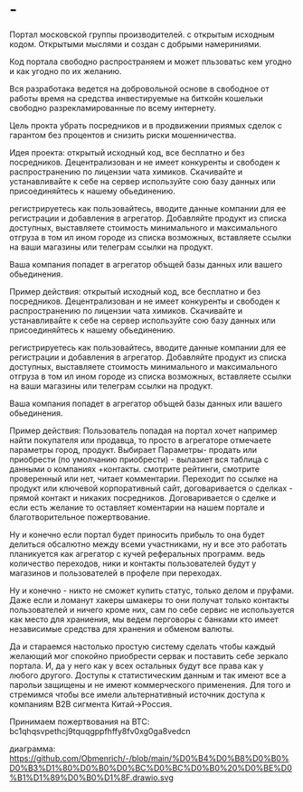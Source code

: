 # -
Портал московской группы производителей.
с открытым исходным кодом.
Открытыми мыслями и создан с добрыми намериниями.

Код портала свободно распространяем и может пльзоватьс кем угодно и как угодно по их желанию.

Вся разработака ведется на добровольной основе в свободное от работы время на средства инвестируемые на биткойн кошельки свободно разрекламированные по всему интернету.

Цель прокта убрать посредников и в продвижении приямых сделок с гарантом без процентов и снизить риски мошенничества.

 Идея проекта:
открытый исходный код, все бесплатно и без посредников.
Децентрализован и не имеет конкуренты и свободен к распространению по лицензии чата химиков.
Скачивайте и устанавливайте к себе на сервер используйте сою базу данных или присоединяйтесь к нашему обьединению.

регистрируетесь как пользовайтесь, вводите данные компании для ее регистрации и добавления в агрегатор.
Добавляйте продукт из списка доступных, выставляете стоимость минимального и максимального отгруза в том ил ином городе из списка возможных, вставляете ссылки на ваши магазины или телеграм ссылки на продукт.

Ваша компания попадет в агрегатор объщей базы данных или вашего обьединения.

Пример действия:
открытый исходный код, все бесплатно и без посредников.
Децентрализован и не имеет конкуренты и свободен к распространению по лицензии чата химиков.
Скачивайте и устанавливайте к себе на сервер используйте сою базу данных или присоединяйтесь к нашему обьединению.

регистрируетесь как пользовайтесь, вводите данные компании для ее регистрации и добавления в агрегатор.
Добавляйте продукт из списка доступных, выставляете стоимость минимального и максимального отгруза в том ил ином городе из списка возможных, вставляете ссылки на ваши магазины или телеграм ссылки на продукт.

Ваша компания попадет в агрегатор объщей базы данных или вашего обьединения.

Пример действия:
Пользователь попадая на портал хочет например найти покупателя или продавца, то просто в агрегаторе отмечаете параметры город, продукт.
Выбирает Параметры- продать или приобрести (по умолчанию приобрести) - вылазиет вся таблица с данными о компаниях +контакты.
смотрите рейтинги, смотрите проверенный или нет, читает комментарии.
Переходит по ссылке на продукт или ключевой корпоративный сайт, договаривается о сделках - прямой контакт и никаких посредников.
Договаривается о сделке и если есть желание то оставляет коментарии на нашем портале и благотворительное пожертвование.

Ну и конечно если портал будет приносить прибыль то она будет делиться обсалютно между всеми участниками, ну и все это работать планикуется как агрегатор с кучей реферальных программ.
ведь количество переходов, ники и контакты пользователей будут у магазинов и пользователей в профеле при переходах.

Ну и конечно - никто не сможет купить статус, только делом и пруфами.
Даже если и ломанут хакеры шмакеры то они получат только контакты пользователей и ничего кроме них, сам по себе сервис не используется как место для храниения, мы ведем перговоры с банками кто имеет независимые средства для хранения и обменом валюты.

Да и стараемся настолько простую систему сделать чтобы каждый желающий мог спокойно приобрести сервак и поставить себе зеркало портала. 
И, да у него как у всех остальных будут все права как у любого другого.
Доступы к статистическим данным и так имеют все а парольи защищены и не имеют коммерческого применения. 
Для того и стремимся чтобы все имели альтернативный источник доступа к компаниям B2B сигмента Китай->Россия.

Принимаем пожертвования на BTC: bc1qhqsvpethcj9tquqgppfhffy8fv0xg0ga8vedcn

диаграмма:
https://github.com/Obmenrich/-/blob/main/%D0%B4%D0%B8%D0%B0%D0%B3%D1%80%D0%B0%D0%BC%D0%BC%D0%B0%20%D0%BE%D0%B1%D1%89%D0%B0%D1%8F.drawio.svg
